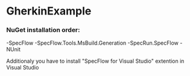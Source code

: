 # GherkinExample

### NuGet installation order:
-SpecFlow
-SpecFlow.Tools.MsBuild.Generation
-SpecRun.SpecFlow
-NUnit

Additionaly you have to install "SpecFlow for Visual Studio" extention in Visual Studio